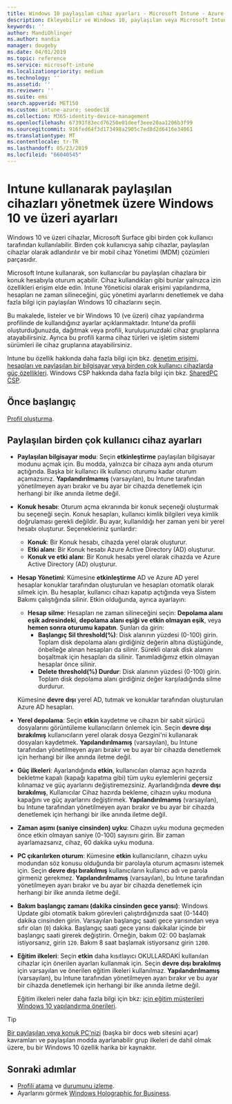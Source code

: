 ```yaml
---
title: Windows 10 paylaşılan cihaz ayarları - Microsoft Intune - Azure | Microsoft Docs
description: Ekleyebilir ve Windows 10, paylaşılan veya Microsoft Intune birden çok kullanıcı tarafından kullanılan cihazları yapılandırmak için kullanabilirsiniz. Tüm ayarların bir listesi ve Microsoft Surface dahil olmak üzere, bir cihazda ne yaptıklarını görün. Konuk hesapları denetlemek, hesaplarını yönetme ve etkin olmayan hesaplar silmek, izin verme veya engelleme yerel depoya kaydetme, Ayarla güç ve uyku seçenekleri, ne zaman güncelleştirmeler yüklenir ve cihazları bir cihaz yapılandırma profili eğitim ortamlarında kullanmak seçin.
keywords: ''
author: MandiOhlinger
ms.author: mandia
manager: dougeby
ms.date: 04/01/2019
ms.topic: reference
ms.service: microsoft-intune
ms.localizationpriority: medium
ms.technology: ''
ms.assetid: ''
ms.reviewer: ''
ms.suite: ems
search.appverid: MET150
ms.custom: intune-azure; seodec18
ms.collection: M365-identity-device-management
ms.openlocfilehash: 67393f83ecd76250e01deef3eee20aa1206b3f99
ms.sourcegitcommit: 916fed64f3d173498a2905c7ed8d2d6416e34061
ms.translationtype: MT
ms.contentlocale: tr-TR
ms.lasthandoff: 05/23/2019
ms.locfileid: "66040545"
---
```

# <a name="windows-10-and-later-settings-to-manage-shared-devices-using-intune"></a>Intune kullanarak paylaşılan cihazları yönetmek üzere Windows 10 ve üzeri ayarları

Windows 10 ve üzeri cihazlar, Microsoft Surface gibi birden çok kullanıcı tarafından kullanılabilir. Birden çok kullanıcıya sahip cihazlar, paylaşılan cihazlar olarak adlandırılır ve bir mobil cihaz Yönetimi (MDM) çözümleri parçasıdır.

Microsoft Intune kullanarak, son kullanıcılar bu paylaşılan cihazlara bir konuk hesabıyla oturum açabilir. Cihaz kullandıkları gibi bunlar yalnızca izin özellikleri erişim elde edin. Intune Yöneticisi olarak erişimi yapılandırma, hesapları ne zaman silineceğini, güç yönetimi ayarlarını denetlemek ve daha fazla bilgi için paylaşılan Windows 10 cihazlarını seçin.

Bu makalede, listeler ve bir Windows 10 (ve üzeri) cihaz yapılandırma profilinde de kullandığınız ayarlar açıklanmaktadır. Intune'da profili oluşturduğunuzda, dağıtmak veya profili, kuruluşunuzdaki cihaz gruplarına atayabilirsiniz. Ayrıca bu profili karma cihaz türleri ve işletim sistemi sürümleri ile cihaz gruplarına atayabilirsiniz.

Intune bu özellik hakkında daha fazla bilgi için bkz. [denetim erişimi, hesapları ve paylaşılan bir bilgisayar veya birden çok kullanıcı cihazlarda güç özellikleri](shared-user-device-settings.md). Windows CSP hakkında daha fazla bilgi için bkz. [SharedPC CSP](https://docs.microsoft.com/windows/client-management/mdm/sharedpc-csp).

## <a name="before-your-begin"></a>Önce başlangıç

[Profil oluşturma](shared-user-device-settings.md).

## <a name="shared-multi-user-device-settings"></a>Paylaşılan birden çok kullanıcı cihaz ayarları

- **Paylaşılan bilgisayar modu**: Seçin **etkinleştirme** paylaşılan bilgisayar modunu açmak için. Bu modda, yalnızca bir cihaza aynı anda oturum açtığında. Başka bir kullanıcı ilk kullanıcı oturumu kadar oturum açamazsınız. **Yapılandırılmamış** (varsayılan), bu Intune tarafından yönetilmeyen ayarı bırakır ve bu ayar bir cihazda denetlemek için herhangi bir ilke anında iletme değil.
- **Konuk hesabı**: Oturum açma ekranında bir konuk seçeneği oluşturmak bu seçeneği seçin. Konuk hesapları, kullanıcı kimlik bilgileri veya kimlik doğrulaması gerekli değildir. Bu ayar, kullanıldığı her zaman yeni bir yerel hesabı oluşturur. Seçenekleriniz şunlardır:
  - **Konuk**: Bir Konuk hesabı, cihazda yerel olarak oluşturur.
  - **Etki alanı**: Bir Konuk hesabı Azure Active Directory (AD) oluşturur.
  - **Konuk ve etki alanı**: Bir Konuk hesabı yerel olarak cihazda ve Azure Active Directory (AD) oluşturur.
- **Hesap Yönetimi**: Kümesine **etkinleştirme** AD ve Azure AD yerel hesaplar konuklar tarafından oluşturulan ve hesapları otomatik olarak silmek için. Bu hesaplar, kullanıcı cihazı kapatıp açtığında veya Sistem Bakımı çalıştığında silinir. Etkin olduğunda, ayrıca ayarlayın:
  - **Hesap silme**: Hesapları ne zaman silineceğini seçin: **Depolama alanı eşik adresindeki**, **depolama alanı eşiği ve etkin olmayan eşik**, veya **hemen sonra oturumu kapatın**. Şunları da girin:
    - **Başlangıç Sil threshold(%)**: Disk alanının yüzdesi (0-100) girin. Toplam disk depolama alanı girdiğiniz değerin altına düştüğünde, önbelleğe alınan hesapları da silinir. Sürekli olarak disk alanını boşaltmak için hesapları da silinir. Tanımladığımız etkin olmayan hesaplar önce silinir.
    - **Delete threshold(%) Durdur**: Disk alanının yüzdesi (0-100) girin. Toplam disk depolama alanı girdiğiniz değer karşıladığında silme durdurur.

  Kümesine **devre dışı** yerel AD, tutmak ve konuklar tarafından oluşturulan Azure AD hesapları.

- **Yerel depolama**: Seçin **etkin** kaydetme ve cihazın bir sabit sürücü dosyalarını görüntüleme kullanıcıların önlemek için. Seçin **devre dışı bırakılmış** kullanıcıların yerel olarak dosya Gezgini'ni kullanarak dosyaları kaydetmek. **Yapılandırılmamış** (varsayılan), bu Intune tarafından yönetilmeyen ayarı bırakır ve bu ayar bir cihazda denetlemek için herhangi bir ilke anında iletme değil.
- **Güç ilkeleri**: Ayarlandığında **etkin**, kullanıcıları olamaz açın hazırda bekletme kapalı (kapağı kapatma gibi) tüm uyku eylemlerini geçersiz kılınamaz ve güç ayarlarını değiştiremezsiniz. Ayarlandığında **devre dışı bırakılmış**, Kullanıcılar Cihaz hazırda bekleme, cihazın uyku moduna kapağını ve güç ayarlarını değiştirmek. **Yapılandırılmamış** (varsayılan), bu Intune tarafından yönetilmeyen ayarı bırakır ve bu ayar bir cihazda denetlemek için herhangi bir ilke anında iletme değil.
- **Zaman aşımı (saniye cinsinden) uyku**: Cihazın uyku moduna geçmeden önce etkin olmayan saniye (0-100) sayısını girin. Bir zaman ayarlamazsanız, cihaz, 60 dakika uyku moduna.
- **PC çıkarılırken oturum**: Kümesine **etkin** kullanıcıların, cihazın uyku modundan söz konusu olduğunda bir parolayla oturum açmasını istemek için. Seçin **devre dışı bırakılmış** kullanıcıların kullanıcı adı ve parola girmeniz gerekmez. **Yapılandırılmamış** (varsayılan), bu Intune tarafından yönetilmeyen ayarı bırakır ve bu ayar bir cihazda denetlemek için herhangi bir ilke anında iletme değil.
- **Bakım başlangıç zamanı (dakika cinsinden gece yarısı)**: Windows Update gibi otomatik bakım görevleri çalıştırdığınızda saat (0-1440) dakika cinsinden girin. Varsayılan başlangıç saati gece yarısından veya sıfır olan (`0`) dakika. Başlangıç saati gece yarısı dakikalar içinde bir başlangıç saati girerek değiştirin. Örneğin, bakım 02: 00 başlamak istiyorsanız, girin `120`. Bakım 8 saat başlamak istiyorsanız girin `1200`.
- **Eğitim ilkeleri**: Seçin **etkin** daha kısıtlayıcı OKULLARDAKİ kullanılan cihazlar için önerilen ayarları kullanmak için. Seçin **devre dışı bırakılmış** için varsayılan ve önerilen eğitim ilkeleri kullanılmaz. **Yapılandırılmamış** (varsayılan), bu Intune tarafından yönetilmeyen ayarı bırakır ve bu ayar bir cihazda denetlemek için herhangi bir ilke anında iletme değil.

  Eğitim ilkeleri neler daha fazla bilgi için bkz: [için eğitim müşterileri Windows 10 yapılandırma önerileri](https://docs.microsoft.com/education/windows/configure-windows-for-education).

> [!TIP]
> [Bir paylaşılan veya konuk PC'nizi](https://docs.microsoft.com/windows/configuration/set-up-shared-or-guest-pc) (başka bir docs web sitesini açar) kavramları ve paylaşılan modda ayarlanabilir grup ilkeleri de dahil olmak üzere, bu bir Windows 10 özellik harika bir kaynaktır.

## <a name="next-steps"></a>Sonraki adımlar

- [Profili atama](device-profile-assign.md) ve [durumunu izleme](device-profile-monitor.md).
- Ayarlarını görmek [Windows Holographic for Business](shared-user-device-settings-windows-holographic.md).
